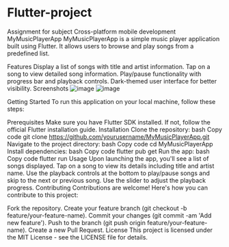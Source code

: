 # Flutter-project
Assignment for subject Cross-platform mobile development
MyMusicPlayerApp
MyMusicPlayerApp is a simple music player application built using Flutter. It allows users to browse and play songs from a predefined list.

Features
Display a list of songs with title and artist information.
Tap on a song to view detailed song information.
Play/pause functionality with progress bar and playback controls.
Dark-themed user interface for better visibility.
Screenshots
![image](https://github.com/kair7sky/Flutter-project/assets/118976474/bc23c592-db35-4f9d-a8e0-6b784fa78f97)
![image](https://github.com/kair7sky/Flutter-project/assets/118976474/3939f712-8c19-4a56-b639-7dc0c88b4231)


Getting Started
To run this application on your local machine, follow these steps:

Prerequisites
Make sure you have Flutter SDK installed. If not, follow the official Flutter installation guide.
Installation
Clone the repository:
bash
Copy code
git clone https://github.com/yourusername/MyMusicPlayerApp.git
Navigate to the project directory:
bash
Copy code
cd MyMusicPlayerApp
Install dependencies:
bash
Copy code
flutter pub get
Run the app:
bash
Copy code
flutter run
Usage
Upon launching the app, you'll see a list of songs displayed.
Tap on a song to view its details including title and artist name.
Use the playback controls at the bottom to play/pause songs and skip to the next or previous song.
Use the slider to adjust the playback progress.
Contributing
Contributions are welcome! Here's how you can contribute to this project:

Fork the repository.
Create your feature branch (git checkout -b feature/your-feature-name).
Commit your changes (git commit -am 'Add new feature').
Push to the branch (git push origin feature/your-feature-name).
Create a new Pull Request.
License
This project is licensed under the MIT License - see the LICENSE file for details.
